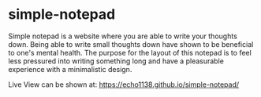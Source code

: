 # simple-notepad
Simple notepad is a website where you are able to write your thoughts down.  Being able to write small thoughts down have shown to be beneficial to one's mental health.  The purpose for the layout of this notepad is to feel less pressured into writing something long and have a pleasurable experience with a minimalistic design.

Live View can be shown at: https://echo1138.github.io/simple-notepad/
